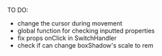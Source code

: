 TO DO:

- change the cursor during movement
- global function for checking inputted properties
- fix props onClick in SwitchHandler
- check if can change boxShadow's scale to rem

